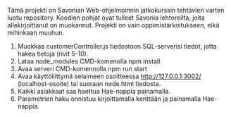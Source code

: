 Tämä projekti on Savonian Web-ohjelmoinnin jatkokurssin tehtävien varten luotu repository. Koodien pohjat ovat tulleet Savonia lehtoreilta, joita allekirjoittanut on muokannut. Projekti on vain oppimistarkoitukseen, eikä mihinkaan muuhun.

1. Muokkaa customerController.js tiedostoon SQL-serverisi tiedot, jotta hakea tietoja (rivit 5-10).
2. Lataa node_modules CMD-komenolla npm install
3. Avaa serveri CMD-komennolla npm run start
4. Avaa käyttöliittymä selaimeen osoitteessa http://127.0.0.1:3002/ (localhost-osoite) tai suoraan node.html tiedosta.
5. Kaikki asiakkaat saa haettua Hae-nappia painamalla.
6. Parametrien haku onnistuu kirjoittamalla kenttään ja painamalla Hae-nappia.

